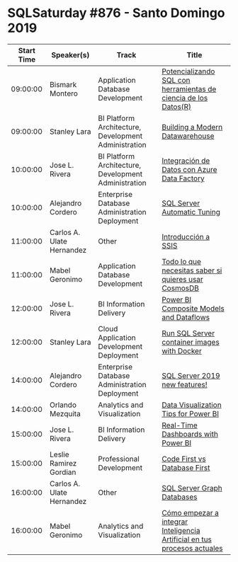 # SQLSaturday #876 - Santo Domingo 2019
Start Time|Speaker(s)|Track|Title
---|---|---|---
09:00:00|Bismark Montero|Application  Database Development|[Potencializando SQL con herramientas de ciencia de los Datos(R)](94425.md)
09:00:00|Stanley Lara|BI Platform Architecture, Development  Administration|[Building a Modern Datawarehouse](94430.md)
10:00:00|Jose L. Rivera|BI Platform Architecture, Development  Administration|[Integración de Datos con Azure Data Factory](92618.md)
10:00:00|Alejandro Cordero|Enterprise Database Administration  Deployment|[SQL Server Automatic Tuning](93609.md)
11:00:00|Carlos A. Ulate Hernandez|Other|[Introducción a SSIS](92903.md)
11:00:00|Mabel Geronimo|Application  Database Development|[Todo lo que necesitas saber si quieres usar CosmosDB](93526.md)
12:00:00|Jose L. Rivera|BI Information Delivery|[Power BI Composite Models and Dataflows](92621.md)
12:00:00|Stanley Lara|Cloud Application Development  Deployment|[Run SQL Server container images with Docker](94428.md)
14:00:00|Alejandro Cordero|Enterprise Database Administration  Deployment|[SQL Server 2019 new features!](90982.md)
14:00:00|Orlando Mezquita|Analytics and Visualization|[Data Visualization Tips for Power BI](94329.md)
15:00:00|Jose L. Rivera|BI Information Delivery|[Real-Time Dashboards with Power BI](92620.md)
15:00:00|Leslie Ramirez Gordian|Professional Development|[Code First vs Database First](94450.md)
16:00:00|Carlos A. Ulate Hernandez|Other|[SQL Server Graph Databases](92904.md)
16:00:00|Mabel Geronimo|Analytics and Visualization|[Cómo empezar a integrar Inteligencia Artificial en tus procesos actuales](93615.md)
